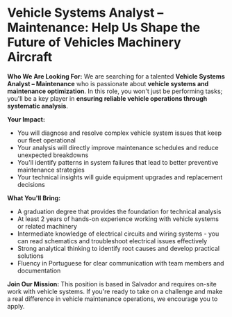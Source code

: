 # Vehicle Systems Analyst – Maintenance: Help Us Shape the Future of Vehicles Machinery Aircraft

**Who We Are Looking For:**
We are searching for a talented **Vehicle Systems Analyst – Maintenance** who is passionate about **vehicle systems and maintenance optimization**. In this role, you won't just be performing tasks; you'll be a key player in **ensuring reliable vehicle operations through systematic analysis**.

**Your Impact:**
- You will diagnose and resolve complex vehicle system issues that keep our fleet operational
- Your analysis will directly improve maintenance schedules and reduce unexpected breakdowns
- You'll identify patterns in system failures that lead to better preventive maintenance strategies
- Your technical insights will guide equipment upgrades and replacement decisions

**What You'll Bring:**
- A graduation degree that provides the foundation for technical analysis
- At least 2 years of hands-on experience working with vehicle systems or related machinery
- Intermediate knowledge of electrical circuits and wiring systems - you can read schematics and troubleshoot electrical issues effectively
- Strong analytical thinking to identify root causes and develop practical solutions
- Fluency in Portuguese for clear communication with team members and documentation

**Join Our Mission:**
This position is based in Salvador and requires on-site work with vehicle systems. If you're ready to take on a challenge and make a real difference in vehicle maintenance operations, we encourage you to apply.